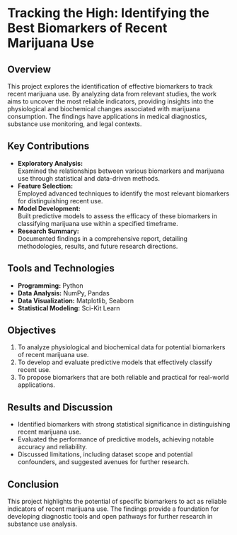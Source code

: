 # Tracking the High: Identifying the Best Biomarkers of Recent Marijuana Use

## Overview  
This project explores the identification of effective biomarkers to track recent marijuana use. By analyzing 
data from relevant studies, the work aims to uncover the most reliable indicators, providing insights into the 
physiological and biochemical changes associated with marijuana consumption. The findings have applications in 
medical diagnostics, substance use monitoring, and legal contexts.

## Key Contributions  
- **Exploratory Analysis:**  
  Examined the relationships between various biomarkers and marijuana use through statistical and data-driven methods.  
- **Feature Selection:**  
  Employed advanced techniques to identify the most relevant biomarkers for distinguishing recent use.  
- **Model Development:**  
  Built predictive models to assess the efficacy of these biomarkers in classifying marijuana use within a specified timeframe.  
- **Research Summary:**  
  Documented findings in a comprehensive report, detailing methodologies, results, and future research directions.  

## Tools and Technologies  
- **Programming:** Python  
- **Data Analysis:** NumPy, Pandas  
- **Data Visualization:** Matplotlib, Seaborn  
- **Statistical Modeling:** Sci-Kit Learn  

## Objectives  
1. To analyze physiological and biochemical data for potential biomarkers of recent marijuana use.  
2. To develop and evaluate predictive models that effectively classify recent use.  
3. To propose biomarkers that are both reliable and practical for real-world applications.  

## Results and Discussion  
- Identified biomarkers with strong statistical significance in distinguishing recent marijuana use.  
- Evaluated the performance of predictive models, achieving notable accuracy and reliability.  
- Discussed limitations, including dataset scope and potential confounders, and suggested avenues for further research.  

## Conclusion  
This project highlights the potential of specific biomarkers to act as reliable indicators of recent marijuana use. 
The findings provide a foundation for developing diagnostic tools and open pathways for further research in substance use analysis.
